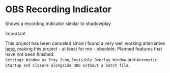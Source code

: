# OBS Recording Indicator
Shows a recording indicator similar to shadowplay

> [!IMPORTANT]
> This project has been canceled since I found a very well working alternative [here](https://github.com/DmitriySalnikov/OBSNotifier), making this project - at least for me - obsolete. Planned features that have not been finished:\
> `Settings Window as Tray Icon`, `Invisible Overlay Window` and `Automatic Startup and Closure alongside OBS without a batch file`.